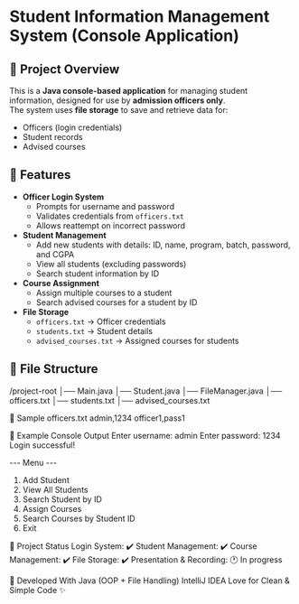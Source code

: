 # Student Information Management System (Console Application)

## 📌 Project Overview
This is a **Java console-based application** for managing student information, designed for use by **admission officers only**.  
The system uses **file storage** to save and retrieve data for:
- Officers (login credentials)
- Student records
- Advised courses

## 🔑 Features
- **Officer Login System**
  - Prompts for username and password
  - Validates credentials from `officers.txt`
  - Allows reattempt on incorrect password
- **Student Management**
  - Add new students with details: ID, name, program, batch, password, and CGPA
  - View all students (excluding passwords)
  - Search student information by ID
- **Course Assignment**
  - Assign multiple courses to a student
  - Search advised courses for a student by ID
- **File Storage**
  - `officers.txt` → Officer credentials
  - `students.txt` → Student details
  - `advised_courses.txt` → Assigned courses for students

## 📂 File Structure
/project-root
│── Main.java
│── Student.java
│── FileManager.java
│── officers.txt
│── students.txt
│── advised_courses.txt

📜 Sample officers.txt
admin,1234
officer1,pass1

📸 Example Console Output
Enter username: admin
Enter password: 1234
Login successful!

--- Menu ---
1. Add Student
2. View All Students
3. Search Student by ID
4. Assign Courses
5. Search Courses by Student ID
6. Exit

🎯 Project Status
Login System: ✔️
Student Management: ✔️
Course Management: ✔️
File Storage: ✔️
Presentation & Recording: 🕐 In progress

🖤 Developed With
Java (OOP + File Handling)
IntelliJ IDEA
Love for Clean & Simple Code ✨
